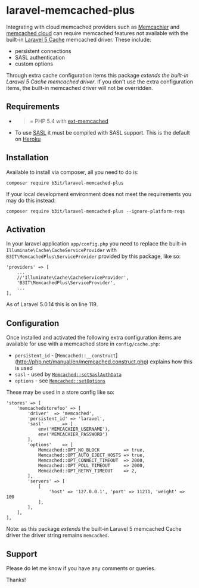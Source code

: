 # laravel-memcached-plus

Integrating with cloud memcached providers such as [Memcachier](https://www.memcachier.com/) and [memcached cloud](https://redislabs.com/memcached-cloud) can require memcached features not available with the built-in [Laravel 5 Cache](http://laravel.com/docs/5.0/cache) memcached driver. These include:

* persistent connections
* SASL authentication 
* custom options

Through extra cache configuration items this package _extends the built-in Laravel 5 Cache memcached driver_.
If you don't use the extra configuration items, the built-in memcached driver will not be overridden.

## Requirements

* >= PHP 5.4 with [ext-memcached](http://php.net/manual/en/book.memcached.php)
* To use [SASL](http://docs.php.net/manual/en/memcached.setsaslauthdata.php) it must be compiled with SASL support. This is the default on [Heroku](https://devcenter.heroku.com/articles/php-support)

## Installation

Available to install via composer, all you need to do is:

`composer require b3it/laravel-memcached-plus`

If your local development environment does not meet the requirements you may do this instead:

`composer require b3it/laravel-memcached-plus --ignore-platform-reqs`

## Activation

In your laravel application `app/config.php` you need to replace the built-in `Illuminate\Cache\CacheServiceProvider` with `B3IT\MemcachedPlus\ServiceProvider` provided by this package, like so:

```
'providers' => [
    ...
    //'Illuminate\Cache\CacheServiceProvider',
    'B3IT\MemcachedPlus\ServiceProvider',
    ...
],
```

As of Laravel 5.0.14 this is on line 119.

## Configuration

Once installed and activated the following extra configuration items are available for use with a memcached store in `config/cache.php`:

* `persistent_id` - [`Memcached::__construct`] (http://php.net/manual/en/memcached.construct.php) explains how this is used
* `sasl` - used by [`Memcached::setSaslAuthData`](http://php.net/manual/en/memcached.setsaslauthdata.php)
* `options` - see [`Memcached::setOptions`](http://php.net/manual/en/memcached.setoptions.php)

These may be used in a store config like so:

```
'stores' => [
    'memcachedstorefoo' => [
        'driver'  => 'memcached',
        'persistent_id' => 'laravel',
        'sasl'       => [
            env('MEMCACHIER_USERNAME'),
            env('MEMCACHIER_PASSWORD')
        ],
        'options'    => [
            Memcached::OPT_NO_BLOCK         => true,
            Memcached::OPT_AUTO_EJECT_HOSTS => true,
            Memcached::OPT_CONNECT_TIMEOUT  => 2000,
            Memcached::OPT_POLL_TIMEOUT     => 2000,
            Memcached::OPT_RETRY_TIMEOUT    => 2,
        ],
        'servers' => [
            [
                'host' => '127.0.0.1', 'port' => 11211, 'weight' => 100
            ],
        ],
    ],
],
```

Note: as this package _extends_ the built-in Laravel 5 memcached Cache driver the driver string remains `memcached`.

## Support

Please do let me know if you have any comments or queries.

Thanks!